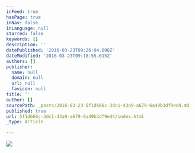 ```yaml
---
inFeed: true
hasPage: true
inNav: false
inLanguage: null
starred: false
keywords: []
description: ''
datePublished: '2016-03-23T09:26:04.606Z'
dateModified: '2016-03-23T09:18:55.615Z'
authors: []
publisher:
  name: null
  domain: null
  url: null
  favicon: null
title: ''
author: []
sourcePath: _posts/2016-03-23-5f1d666c-3dc1-43a9-a679-6a49b3df9ed4.md
published: true
url: 5f1d666c-3dc1-43a9-a679-6a49b3df9ed4/index.html
_type: Article

---
```

![](https://the-grid-user-content.s3-us-west-2.amazonaws.com/4d545e9a-95c2-4de5-a3d1-1abfef8b1d66.jpg)